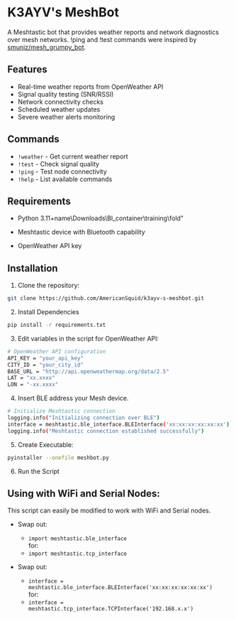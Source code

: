 # K3AYV's MeshBot

A Meshtastic bot that provides weather reports and network diagnostics over mesh networks. !ping and !test commands were inspired by [smuniz/mesh_grumpy_bot](https://github.com/smuniz/mesh_grumpy_bot).

## Features

- Real-time weather reports from OpenWeather API
- Signal quality testing (SNR/RSSI)
- Network connectivity checks
- Scheduled weather updates
- Severe weather alerts monitoring

## Commands

- `!weather` - Get current weather report
- `!test` - Check signal quality
- `!ping` - Test node connectivity
- `!help` - List available commands

## Requirements

- Python 3.11+name\Downloads\Bl_container\training\fold\"

- Meshtastic device with Bluetooth capability
- OpenWeather API key

## Installation

1. Clone the repository:
```bash
git clone https://github.com/AmericanSquid/k3ayv-s-meshbot.git
```

2. Install Dependencies
```bash
pip install -r requirements.txt
```

3. Edit variables in the script for OpenWeather API:
```bash
# OpenWeather API configuration
API_KEY = "your_api_key"
CITY_ID = "your_city_id"
BASE_URL = "http://api.openweathermap.org/data/2.5"
LAT = "xx.xxxx"
LON = "-xx.xxxx"
```

4. Insert BLE address your Mesh device.
```bash
# Initialize Meshtastic connection
logging.info("Initializing connection over BLE")
interface = meshtastic.ble_interface.BLEInterface('xx:xx:xx:xx:xx:xx')
logging.info("Meshtastic connection established successfully")
```

5. Create Executable:
```bash
pyinstaller --onefile meshbot.py
```

6. Run the Script

## Using with WiFi and Serial Nodes:

This script can easily be modified to work with WiFi and Serial nodes.

- Swap out:
  - `import meshtastic.ble_interface`\
for:
  - `import meshtastic.tcp_interface`

- Swap out:
  - `interface = meshtastic.ble_interface.BLEInterface('xx:xx:xx:xx:xx:xx')`\
for:
  - `interface = meshtastic.tcp_interface.TCPInterface('192.168.x.x')`

